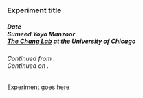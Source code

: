 ### Experiment title
##### Date<br>Sumeed Yoyo Manzoor<br>[The Chang Lab](https://changlab.uchicago.edu/) at the University of Chicago

###### Continued from []().<br>Continued on []().

<!-- [date.md#heading](date) -->

Experiment goes here
